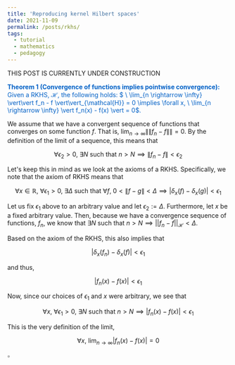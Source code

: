 ```yaml
---
title: 'Reproducing kernel Hilbert spaces'
date: 2021-11-09
permalink: /posts/rkhs/
tags:
  - tutorial
  - mathematics
  - pedagogy
---
```


THIS POST IS CURRENTLY UNDER CONSTRUCTION

<span style="color:#0060C6">**Theorem 1 (Convergence of functions implies pointwise convergence):** Given a RKHS, $\mathcal{H}$, the following holds: $ \ \lim_{n \rightarrow \infty} \vert\vert f_n - f \vert\vert_{\mathcal{H}} = 0 \implies \forall x, \ \lim_{n \rightarrow \infty} \vert f_n(x) - f(x) \vert = 0$.</span>

We assume that we have a convergent sequence of functions that converges on some function $f$. That is, $\lim_{n \rightarrow \infty} \|\|f_n - f\|\| = 0$. By the definition of the limit of a sequence, this means that

$$\forall \epsilon_2 > 0, \ \exists N \ \text{such that} \ n > N \implies \| f_n - f \| < \epsilon_2$$

Let's keep this in mind as we look at the axioms of a RKHS. Specifically, we note that the axiom of RKHS means that 

$$\forall x \in \mathbb{R}, \ \forall \epsilon_1 > 0, \ \exists \Delta \ \text{such that} \ \forall f, \ 0 \lt \| f-g \| \lt \Delta \implies \vert\delta_x(f) - \delta_x(g)\vert < \epsilon_1$$

Let us fix $\epsilon_1$ above to an arbitrary value and let $\epsilon_2 := \Delta$. Furthermore, let $x$ be a fixed arbitrary value. Then, because we have a convergence sequence of functions, $f_n$, we know that $\exists N \ \text{such that} \ n > N \implies \vert\vert f_n - f \vert\vert_{\mathcal{H}} < \Delta$. 

Based on the axiom of the RKHS, this also implies that 

$$\vert \delta_x(f_n) - \delta_x(f)\vert < \epsilon_1$$

and thus,

$$\vert f_n(x) - f(x)\vert < \epsilon_1$$

Now, since our choices of $\epsilon_1$ and $x$ were arbitrary, we see that 

$$\forall x, \ \forall \epsilon_1 > 0, \ \exists N \ \text{such that} \ n > N \implies \vert f_n(x) - f(x) \vert < \epsilon_1$$

This is the very definition of the limit, 

$$\forall x, \ \lim_{n \rightarrow \infty} \vert f_n(x) - f(x) \vert = 0$$

$\square$
